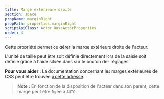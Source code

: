 ```yaml
---
title: Marge extérieure droite
section: space
propName: marginRight
propPath: properties.marginRight
scriptApiClass: Actor.BaseActorProperties
order: 4
---
```

Cette propriété permet de gérer la marge extérieure droite de l'acteur.

L'unité de taille peut être soit définie directement lors de la saisie soit définie grâce à l'aide située dans sur le bouton des réglages.

**Pour vous aider :**
La documentation concernant les marges extérieures de CSS peut être trouvée [à cette adresse](https://developer.mozilla.org/fr/docs/Web/CSS/margin-right).

> **Note :**
> En fonction de la disposition de l'acteur dans son parent, cette marge peut être figée à `AUTO`.
